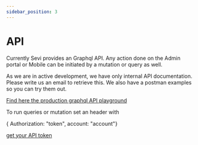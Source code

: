 ```yaml
---
sidebar_position: 3
---
```


# API

Currently Sevi provides an Graphql API. Any action done on the Admin portal or Mobile can be initiated by a mutation or query as well. 

As we are in active development, we have only internal API documentation. Please write us an email to retrieve this. We also have a postman examples so you can try them out.

[Find here the production graphql API playground](https://exodus.sevi.io/graphql)

To run queries or mutation set an header with 

{ Authorization: "token", account: "account"}

[get your API token](/admin/API)